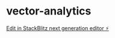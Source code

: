 # vector-analytics

[Edit in StackBlitz next generation editor ⚡️](https://stackblitz.com/~/github.com/enw/vector-analytics)